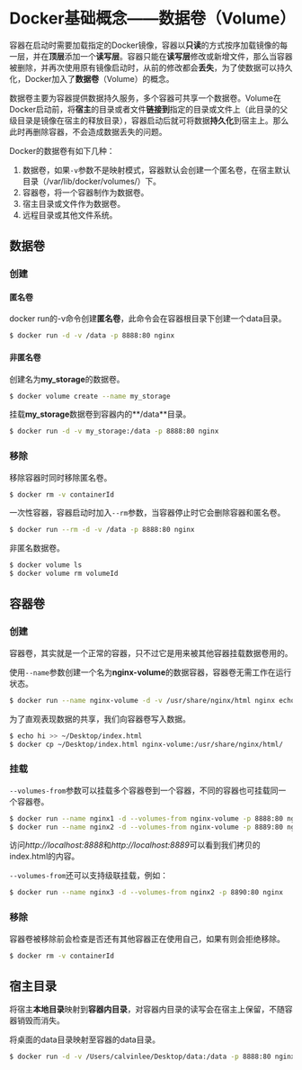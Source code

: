 # Docker基础概念——数据卷（Volume）
容器在启动时需要加载指定的Docker镜像，容器以**只读**的方式按序加载镜像的每一层，并在**顶层**添加一个**读写层**。容器只能在**读写层**修改或新增文件，那么当容器被删除，并再次使用原有镜像启动时，从前的修改都会**丢失**，为了使数据可以持久化，Docker加入了**数据卷**（Volume）的概念。

数据卷主要为容器提供数据持久服务，多个容器可共享一个数据卷。Volume在Docker启动前，将**宿主**的目录或者文件**链接到**指定的目录或文件上（此目录的父级目录是镜像在宿主的释放目录），容器启动后就可将数据**持久化**到宿主上。那么此时再删除容器，不会造成数据丢失的问题。

Docker的数据卷有如下几种：
1. 数据卷，如果`-v`参数不是映射模式，容器默认会创建一个匿名卷，在宿主默认目录（/var/lib/docker/volumes/）下。
2. 容器卷，将一个容器制作为数据卷。
3. 宿主目录或文件作为数据卷。
4. 远程目录或其他文件系统。


## 数据卷
### 创建
#### 匿名卷
docker run的-v命令创建**匿名卷**，此命令会在容器根目录下创建一个data目录。

```bash
$ docker run -d -v /data -p 8888:80 nginx
```

#### 非匿名卷
创建名为**my_storage**的数据卷。
```bash
$ docker volume create --name my_storage
```

挂载**my_storage**数据卷到容器内的**/data**目录。

```bash
$ docker run -d -v my_storage:/data -p 8888:80 nginx
```

### 移除
移除容器时同时移除匿名卷。

```bash
$ docker rm -v containerId
```

一次性容器，容器启动时加入`--rm`参数，当容器停止时它会删除容器和匿名卷。
```bash
$ docker run --rm -d -v /data -p 8888:80 nginx
```

非匿名数据卷。
```bash
$ docker volume ls
$ docker volume rm volumeId
```

## 容器卷
### 创建
容器卷，其实就是一个正常的容器，只不过它是用来被其他容器挂载数据卷用的。

使用`--name`参数创建一个名为**nginx-volume**的数据容器，容器卷无需工作在运行状态。

```bash
$ docker run --name nginx-volume -d -v /usr/share/nginx/html nginx echo volume container
```

为了直观表现数据的共享，我们向容器卷写入数据。

```bash
$ echo hi >> ~/Desktop/index.html
$ docker cp ~/Desktop/index.html nginx-volume:/usr/share/nginx/html/
```
### 挂载
`--volumes-from`参数可以挂载多个容器卷到一个容器，不同的容器也可挂载同一个容器卷。

```bash
$ docker run --name nginx1 -d --volumes-from nginx-volume -p 8888:80 nginx
$ docker run --name nginx2 -d --volumes-from nginx-volume -p 8889:80 nginx
```

访问*http://localhost:8888*和*http://localhost:8889*可以看到我们拷贝的index.html的内容。

`--volumes-from`还可以支持级联挂载，例如：

```bash
$ docker run --name nginx3 -d --volumes-from nginx2 -p 8890:80 nginx
```

### 移除
容器卷被移除前会检查是否还有其他容器正在使用自己，如果有则会拒绝移除。

```bash
$ docker rm -v containerId
```

## 宿主目录
将宿主**本地目录**映射到**容器内目录**，对容器内目录的读写会在宿主上保留，不随容器销毁而消失。

将桌面的data目录映射至容器的data目录。

```bash
$ docker run -d -v /Users/calvinlee/Desktop/data:/data -p 8888:80 nginx
```
